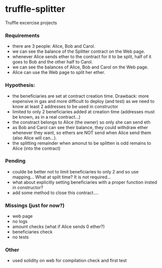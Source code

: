 # truffle-splitter
Truffle excercise projects

### Requirements

- there are 3 people: Alice, Bob and Carol.
- we can see the balance of the Splitter contract on the Web page.
- whenever Alice sends ether to the contract for it to be split, half of it goes to Bob and the other half to Carol.
- we can see the balances of Alice, Bob and Carol on the Web page.
- Alice can use the Web page to split her ether.

### Hypothesis:

- the beneficiaries are set at contract creation time. Drawback: more expensive in gas and more difficult to deploy (and test) as we need to know at least 2 addresses to be used in constructor
- limited to only 2 beneficiaries added at creation time (addresses must be known, as in a real contract...)
- the constract belongs to Alice (the owner) so only she can send eth
- as Bob and Carol can see their balance, they could withdraw ether whenever they want, so ethers are NOT send when Alice send them (also Alice will can...).
- the splitting remainder when amonut to be splitten is odd remains to Alice (into the contract)

### Pending

- coulde be better not to limit beneficiaries to only 2 and so use mapping... What at split time? It is not required...
- what about explicitly setting beneficiaries with a proper function insted in constructor?
- add some method to close this contract....

### Missings (just for now?)

- web page
- no logs
- amount checks (what if Alice sends 0 ether?)
- beneficiaries check
- no tests

### Other
- used solidity on web for compilation check and first test
